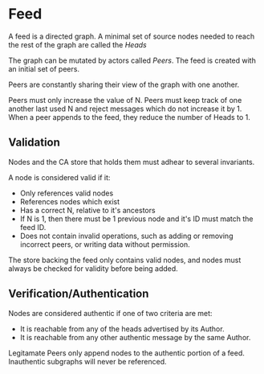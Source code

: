 # Feed
A feed is a directed graph.
A minimal set of source nodes needed to reach the rest of the graph are called the *Heads*

The graph can be mutated by actors called *Peers*.
The feed is created with an initial set of peers.

Peers are constantly sharing their view of the graph with one another.

Peers must only increase the value of N.
Peers must keep track of one another last used N and reject messages which do not increase it by 1.
When a peer appends to the feed, they reduce the number of Heads to 1.

## Validation
Nodes and the CA store that holds them must adhear to several invariants.

A node is considered valid if it:
- Only references valid nodes
- References nodes which exist
- Has a correct N, relative to it's ancestors
- If N is 1, then there must be 1 previous node and it's ID must match the feed ID.
- Does not contain invalid operations, such as adding or removing incorrect peers, or writing data without permission.

The store backing the feed only contains valid nodes, and nodes must always be checked for validity before being added.

## Verification/Authentication
Nodes are considered authentic if one of two criteria are met:
- It is reachable from any of the heads advertised by its Author.
- It is reachable from any other authentic message by the same Author.

Legitamate Peers only append nodes to the authentic portion of a feed.
Inauthentic subgraphs will never be referenced.
